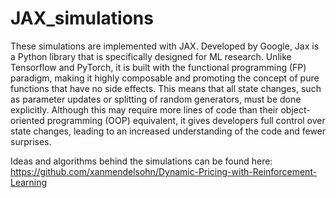 # JAX_simulations

These simulations are implemented with JAX. Developed by Google, Jax is a Python library that is specifically designed for ML research. Unlike Tensorflow and PyTorch, it is built with the functional programming (FP) paradigm, making it highly composable and promoting the concept of pure functions that have no side effects. This means that all state changes, such as parameter updates or splitting of random generators, must be done explicitly. Although this may require more lines of code than their object-oriented programming (OOP) equivalent, it gives developers full control over state changes, leading to an increased understanding of the code and fewer surprises.

Ideas and algorithms behind the simulations can be found here:
https://github.com/xanmendelsohn/Dynamic-Pricing-with-Reinforcement-Learning